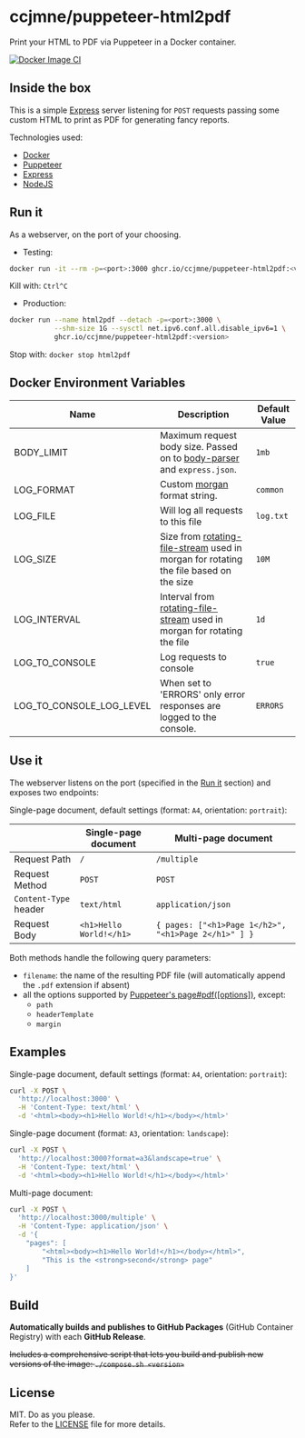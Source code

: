 # ccjmne/puppeteer-html2pdf

Print your HTML to PDF via Puppeteer in a Docker container.

[![Docker Image CI](https://github.com/ccjmne/puppeteer-html2pdf/actions/workflows/publish-to-ghcr.yml/badge.svg)](https://github.com/ccjmne/puppeteer-html2pdf/actions/workflows/publish-to-ghcr.yml)

## Inside the box

This is a simple [Express](https://expressjs.com/) server listening for `POST` requests passing some custom HTML to print as PDF for generating fancy reports.

Technologies used:

- [Docker](https://www.docker.com/)
- [Puppeteer](https://github.com/GoogleChrome/puppeteer)
- [Express](https://expressjs.com/)
- [NodeJS](https://nodejs.org/en/)

## Run it

As a webserver, on the port of your choosing.

- Testing:

```sh
docker run -it --rm -p=<port>:3000 ghcr.io/ccjmne/puppeteer-html2pdf:<version>
```

Kill with: `Ctrl^C`

- Production:

```sh
docker run --name html2pdf --detach -p=<port>:3000 \
           --shm-size 1G --sysctl net.ipv6.conf.all.disable_ipv6=1 \
           ghcr.io/ccjmne/puppeteer-html2pdf:<version>
```

Stop with: `docker stop html2pdf`

## Docker Environment Variables

| Name          | Description                                                                                                                                   | Default Value |
|---------------|-----------------------------------------------------------------------------------------------------------------------------------------------|---------------|
| BODY_LIMIT    | Maximum request body size. Passed on to [body-parser](https://github.com/expressjs/body-parser#limit) and `express.json`.                     | `1mb`         |
| LOG_FORMAT | Custom [morgan](https://github.com/expressjs/morgan) format string.                                                                           | `common`      |
| LOG_FILE | Will log all requests to this file                                                                                                             | `log.txt`     |
| LOG_SIZE | Size from [rotating-file-stream](https://github.com/iccicci/rotating-file-stream#size) used in morgan for rotating the file based on the size | `10M`         |
| LOG_INTERVAL | Interval from [rotating-file-stream](https://github.com/iccicci/rotating-file-stream#interval) used in morgan for rotating the file           | `1d`          |
| LOG_TO_CONSOLE | Log requests to console                                                                                                                       | `true`        |
| LOG_TO_CONSOLE_LOG_LEVEL | When set to 'ERRORS' only error responses are logged to the console.                                                                          | `ERRORS`      |

## Use it

The webserver listens on the port (specified in the [Run it](#run-it) section) and exposes two endpoints:

Single-page document, default settings (format: `A4`, orientation: `portrait`):

|                       | Single-page document    | Multi-page document                                  |
| --------------------- | ----------------------- | ---------------------------------------------------- |
| Request Path          | `/`                     | `/multiple`                                          |
| Request Method        | `POST`                  | `POST`                                               |
| `Content-Type` header | `text/html`             | `application/json`                                   |
| Request Body          | `<h1>Hello World!</h1>` | `{ pages: ["<h1>Page 1</h2>", "<h1>Page 2</h1>" ] }` |

Both methods handle the following query parameters:

- `filename`: the name of the resulting PDF file (will automatically append the `.pdf` extension if absent)
- all the options supported by [Puppeteer's page#pdf(\[options\])](https://github.com/puppeteer/puppeteer/blob/main/docs/api.md#pagepdfoptions), except:
  - `path`
  - `headerTemplate`
  - `margin`

## Examples

Single-page document, default settings (format: `A4`, orientation: `portrait`):

```bash
curl -X POST \
  'http://localhost:3000' \
  -H 'Content-Type: text/html' \
  -d '<html><body><h1>Hello World!</h1></body></html>'
```

Single-page document (format: `A3`, orientation: `landscape`):

```bash
curl -X POST \
  'http://localhost:3000?format=a3&landscape=true' \
  -H 'Content-Type: text/html' \
  -d '<html><body><h1>Hello World!</h1></body></html>'
```

Multi-page document:

```bash
curl -X POST \
  'http://localhost:3000/multiple' \
  -H 'Content-Type: application/json' \
  -d '{
    "pages": [
        "<html><body><h1>Hello World!</h1></body></html>",
        "This is the <strong>second</strong> page"
    ]
}'
```

## Build

**Automatically builds and publishes to GitHub Packages** (GitHub Container Registry) with each **GitHub Release**.

~~Includes a comprehensive script that lets you build and publish new versions of the image: `./compose.sh <version>`~~

## License

MIT. Do as you please.  
Refer to the [LICENSE](./LICENSE) file for more details.
